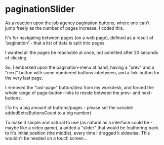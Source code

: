 # paginationSlider
As a reaction upon the job agency pagination buttons, where one can't jump freely as the number of pages increase, I coded this.

It's for navigating between pages (on a web page), defined as a result of 'pagination' - that a list of data is split into pages.

I wanted all the pages be reachable at once, not admitted after 20 seconds of clicking.

So, I embarked upon the pagination-menu at hand, having a "prev" and a "next" button with some numbered buttons inbetween, and a link-button for the very last page.

I removed the "last-page" button/idea from my workdesk, and forced the whole range of page-button-links to reside between the prev- and next-buttons.

(To try a big amount of buttons/pages - please set the variable addedExtraButtonsCount to a big number)

To make it simple and natural to use (as natural as a interface could be - maybe like a video game), a added a "slider" that would be feathering back to it's initial
position (the middle), every time I dragged it sidewise. This wouldn't be needed on a touch screen...
